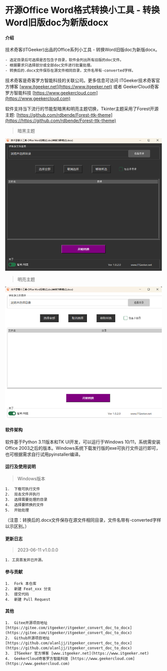 # 开源Office Word格式转换小工具 - 转换Word旧版doc为新版docx

#### 介绍
技术奇客(ITGeeker)出品的Office系列小工具 - 转换Word旧版doc为新版docx。

    - 选定目录后可选择是否包含子目录，软件会列出所有旧版的doc文件。
    - 根据要求只选择部分或全部doc文件进行批量处理。
    - 转换后的.docx文件保存在源文件相同目录，文件名带有-converted字样。

技术奇客是奇客罗方智能科技的关联公司。更多信息可访问 ITGeeker技术奇客官方博客 [www.itgeeker.net](https://www.itgeeker.net) 或者 GeekerCloud奇客罗方智能科技 [https://www.geekercloud.com](https://www.geekercloud.com)

软件支持当下流行的节能型暗黑和明亮主题切换，Tkinter主题采用了Forest开源主题: [https://github.com/rdbende/Forest-ttk-theme](https://https://github.com/rdbende/Forest-ttk-theme)

>暗黑主题

[![暗黑主题](converdoc_dark.png "暗黑主题")](https://www.itgeeker.net)
>明亮主题

[![明亮主题](converdoc_light.png "明亮主题")](https://www.itgeeker.net)


#### 软件架构
软件基于Python 3.11版本和TK UI开发，可以运行于Windows 10/11，系统需安装Office 2003之后的版本。Windows系统下载发行版的exe可执行文件运行即可，也可根据需求自行试用pyinstaller编译。

#### 运行及使用说明

> Windows版本

    1.  下载可执行文件
    2.  双击文件并执行
    3.  选择需要处理的目录
    4.  选择要转换的文件
    5.  开始处理

（注意：转换后的.docx文件保存在源文件相同目录，文件名带有-converted字样以示区别。）

#### 更新日志

> 2023-06-11 v1.0.0.0
 
    1. 工具首发并已开源。


#### 参与贡献

    1.  Fork 本仓库
    2.  新建 Feat_xxx 分支
    3.  提交代码
    4.  新建 Pull Request


#### 其他

    1.  Gitee开源项目地址 [https://gitee.com/itgeeker/itgeeker_convert_doc_to_docx](https://gitee.com/itgeeker/itgeeker_convert_doc_to_docx) 
    2.  Github开源项目地址 [https://github.com/alanljj/itgeeker_convert_doc_to_docx](https://github.com/alanljj/itgeeker_convert_doc_to_docx) 
    3.  ITGeeker 官方博客 [www.itgeeker.net](https://www.itgeeker.net)
    4.  GeekerCloud奇客罗方智能科技 [https://www.geekercloud.com](https://www.geekercloud.com)

